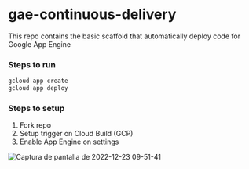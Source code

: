 # gae-continuous-delivery
This repo contains the basic scaffold that automatically deploy code for Google App Engine

### Steps to run

```bash
gcloud app create 
gcloud app deploy
```

### Steps to setup

1. Fork repo
2. Setup trigger on Cloud Build (GCP)
3. Enable App Engine on settings

![Captura de pantalla de 2022-12-23 09-51-41](https://user-images.githubusercontent.com/42701946/209304508-034607bd-a78b-435a-9de2-469eb579ba42.png)

